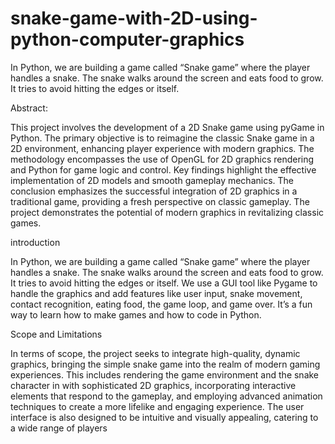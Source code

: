 # snake-game-with-2D-using-python-computer-graphics
In Python, we are building a game called “Snake game” where the player handles a snake. The snake walks around the screen and eats food to grow. It tries to avoid hitting the edges or itself.

Abstract:

This project involves the development of a 2D Snake game using pyGame in
Python. The primary objective is to reimagine the classic Snake game in a 2D
environment, enhancing player experience with modern graphics. The
methodology encompasses the use of OpenGL for 2D graphics rendering and
Python for game logic and control. Key findings highlight the effective
implementation of 2D models and smooth gameplay mechanics. The conclusion
emphasizes the successful integration of 2D graphics in a traditional game,
providing a fresh perspective on classic gameplay. The project demonstrates the
potential of modern graphics in revitalizing classic games.

introduction

In Python, we are building a game called “Snake game” where the player handles a
snake. The snake walks around the screen and eats food to grow. It tries to avoid
hitting the edges or itself. We use a GUI tool like Pygame to handle the graphics and
add features like user input, snake movement, contact recognition, eating food, the
game loop, and game over. It’s a fun way to learn how to make games and how to
code in Python.

Scope and Limitations

In terms of scope, the project seeks to integrate high-quality, dynamic graphics,
bringing the simple snake game into the realm of modern gaming experiences.
This includes rendering the game environment and the snake character in with
sophisticated 2D graphics, incorporating interactive elements that respond to the
gameplay, and employing advanced animation techniques to create a more
lifelike and engaging experience. The user interface is also designed to be
intuitive and visually appealing, catering to a wide range of players
